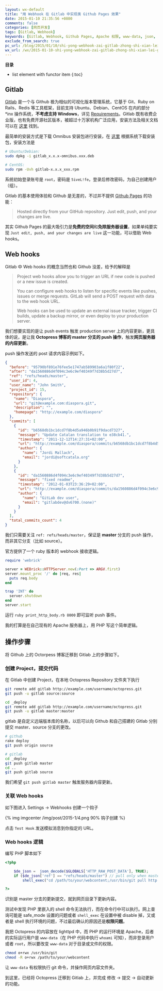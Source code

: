 ```yaml
---
layout: wx-default
title: "用 Webhook 在 Gitlab 中实现类 Github Pages 效果"
date: 2015-01-10 21:35:56 +0800
comments: false
categories: [网页开发]
tags: [Gitlab, Webhook]
keywords: [Gitlab, Webhook, Github Pages, Apache 权限, www-data, json, PHP, ruby, octopress]
exclude_from_search: true
pc_url: /blog/2015/01/10/shi-yong-webhook-zai-gitlab-zhong-shi-xian-lei-github-pages-xiao-guo/
wx_url: /wx/2015-01-10-shi-yong-webhook-zai-gitlab-zhong-shi-xian-lei-github-pages-xiao-guo.html
---
```


__目录__

* list element with functor item
{:toc}

<!-- excerpt start -->

## Gitlab

[Gitlab](https://gitlab.com/gitlab-org/gitlab-ce/tree/master) 是一个与 Github 极为相似的可视化版本管理系统，它基于 Git、Ruby on Rails、Redis 等工具框架，目前支持 Ubuntu、Debian、CentOS 在内的部分 *inx 操作系统，**不考虑支持 Windows**，详见 [Requirements](https://gitlab.com/gitlab-org/gitlab-ce/blob/master/doc/install/requirements.md)。Gitlab 既有收费企业版，也有免费开源社区版本，被超过十万家机构广泛应用，安装方法及相关文档可以在 [这里](http://doc.gitlab.com/ce/) 找到。

最简单的安装方式是下载 Omnibus 安装包进行安装，在 [这里](https://about.gitlab.com/downloads/) 根据系统下载安装包，安装方法是

```bash Gitlab Omnibus Package 安装
# Ubuntu/Debian:
sudo dpkg -i gitlab_x.x.x-omnibus.xxx.deb

# CentOS:
sudo rpm -Uvh gitlab-x.x.x_xxx.rpm
```

系统初始登录账号是 `root`，密码是 `5iveL!fe`，登录后修改密码，为自己创建用户（组）。

Gitlab 的基本使用体验和 Github 是无差的，不过并不提供 [Github Pages](https://pages.github.com/) 的功能：

> Hosted directly from your GitHub repository. Just edit, push, and your changes are live.

其实 Github Pages 的最大吸引力是**免费的空间**和**免除服务器设置**，如果单纯要实现 `Just edit, push, and your changes are live` 这一功能，可以借助 Web hooks。

<!-- excerpt end -->

## Web hooks

Gitlab 中 Web hooks 的概念当然也和 Github 没差，给予的解释是

> Project web hooks allow you to trigger an URL if new code is pushed or a new issue is created.
>
> You can configure web hooks to listen for specific events like pushes, issues or merge requests. GitLab will send a POST request with data to the web hook URL.
>
> Web hooks can be used to update an external issue tracker, trigger CI builds, update a backup mirror, or even deploy to your production server.

我们想要实现的是让 push events 触发 production server 上的内容更新，更具体的说，是让我 **Octopress 博客的 master 分支的 push 操作**，触发**网页服务器的内容更新**。

push 操作发送的 post 请求内容示例如下。

```json push 操作的 post 请求示例
{
  "before": "95790bf891e76fee5e1747ab589903a6a1f80f22",
  "after": "da1560886d4f094c3e6c9ef40349f7d38b5d27d7",
  "ref": "refs/heads/master",
  "user_id": 4,
  "user_name": "John Smith",
  "project_id": 15,
  "repository": {
    "name": "Diaspora",
    "url": "git@example.com:diaspora.git",
    "description": "",
    "homepage": "http://example.com/diaspora"
  },
  "commits": [
    {
      "id": "b6568db1bc1dcd7f8b4d5a946b0b91f9dacd7327",
      "message": "Update Catalan translation to e38cb41.",
      "timestamp": "2011-12-12T14:27:31+02:00",
      "url": "http://example.com/diaspora/commits/b6568db1bc1dcd7f8b4d5a946b0b91f9dacd7327",
      "author": {
        "name": "Jordi Mallach",
        "email": "jordi@softcatala.org"
      }
    },
    {
      "id": "da1560886d4f094c3e6c9ef40349f7d38b5d27d7",
      "message": "fixed readme",
      "timestamp": "2012-01-03T23:36:29+02:00",
      "url": "http://example.com/diaspora/commits/da1560886d4f094c3e6c9ef40349f7d38b5d27d7",
      "author": {
        "name": "GitLab dev user",
        "email": "gitlabdev@dv6700.(none)"
      }
    }
  ],
  "total_commits_count": 4
}
```

我们只需要关注 `ref: refs/heads/master`，保证是 **master** 分支的 push 操作，而非其它分支（比如 source）。

官方提供了一个 ruby 版本的 webhook 接收逻辑。

```ruby print_http_body.rb
require 'webrick'

server = WEBrick::HTTPServer.new(:Port => ARGV.first)
server.mount_proc '/' do |req, res|
  puts req.body
end

trap 'INT' do 
  server.shutdown 
end
server.start
```

运行 `ruby print_http_body.rb 8000` 即可监听 push 事件。

我的打算是在自己现有的 Apache 服务器上，用 PHP 写这个简单逻辑。

## 操作步骤

将 Github 上的 Octorpess 博客迁移到 Gitlab 上的步骤如下。

### 创建 Project，提交代码

在 Gitlab 中创建 Project，在本地 Octopress Repository 文件夹下执行

```bash 添加 Gitlab 远端版本库
git remote add gitlab http://example.com/username/octopress.git
git push -u gitlab source:source

cd _deploy
git remote add gitlab http://example.com/username/octopress.git
git push -u gitlab master:master
```

gitlab 是自定义远端版本库的名称，以后可以向 Github 和自己搭建的 Gitlab 分别提交 master、source 分支的更改。

```bash 向 Github、Gitlab 提交更改
# github
rake deploy 
git push origin source

# gitlab
cd _deploy
git push gitlab master
cd ..
git push gitlab source
```

我们希望 `git push gitlab master` 触发服务器内容更新。

### 关联 Web hooks

如下图进入 Settings -> Webhooks 创建一个钩子

{% img imgcenter /img/post/2015-1/4.png 90% 钩子创建 %}

点击 `Test Hook` 发送模拟消息到你指定的 URL。

### Web hooks 逻辑

编写 PHP 脚本如下

```php Web hooks 逻辑
<?php

    $de_json =  json_decode($GLOBALS['HTTP_RAW_POST_DATA'], TRUE);
    if ($de_json['ref'] == "refs/heads/master") // pull only when master branch updated
        shell_exec("cd /path/to/your/webcontent;/usr/bin/git pull http://example.com/username/octopress.git");

?>
```

识别是 master 分支的更新提交，就到网页目录下更新内容。

测试中发现 PHP 里嵌入的 shell 命令无法执行，而在命令行中可以执行。网上查询可能是 safe_mode 设置的问题或者 `shell_exec` 在设置中被 disable 掉，又或者是 shell 执行环境的问题，不过最后确认的原因还是**权限问题**。

我把 Octopress 的内容放在 lighttpd 中，而 PHP 的运行环境是 Apache，后者的实际运行用户是 `www-data`（在 PHP 代码中执行 `whoami` 可知），而非登录用户或者 `root`，所以要改变 `www-data` 对于目录或文件的权限。

```bash 权限变更
chmod o+rwx /usr/bin/git
chmod -R o+rwx /path/to/your/webcontent
```

让 `www-data` 有权限执行 git 命令，并操作网页内容文件夹。

到这里，已经将 Octopress 迁移到 Gitlab 上，并完成 修改 -> 提交 -> 自动更新的功能。